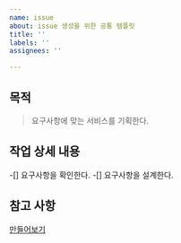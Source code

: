 ```yaml
---
name: issue
about: issue 생성을 위한 공통 템플릿
title: ''
labels: ''
assignees: ''

---
```


## 목적
> 요구사항에 맞는 서비스를 기획한다.
## 작업 상세 내용
 -[] 요구사항을 확인한다.
 -[] 요구사항을 설계한다.
## 참고 사항
 [만들어보기](https://hyeonic.tistory.com/181)
